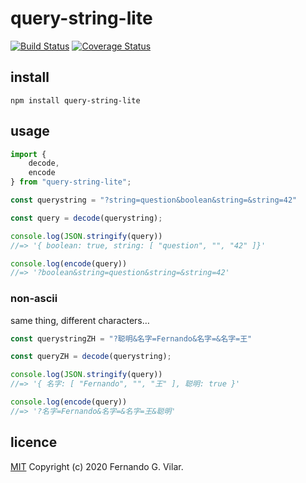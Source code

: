 # query-string-lite

[![Build Status](https://travis-ci.com/vilarfg/query-string-lite.svg?&branch=master)](https://travis-ci.com/vilarfg/query-string-lite) [![Coverage Status](https://coveralls.io/repos/github/vilarfg/query-string-lite/badge.svg?branch=master)](https://coveralls.io/github/vilarfg/query-string-lite?branch=master)

## install

``` shell
npm install query-string-lite
```

## usage

``` javascript
import {
    decode,
    encode
} from "query-string-lite";

const querystring = "?string=question&boolean&string=&string=42"

const query = decode(querystring);

console.log(JSON.stringify(query))
//=> '{ boolean: true, string: [ "question", "", "42" ]}'

console.log(encode(query))
//=> '?boolean&string=question&string=&string=42'
```

### non-ascii

same thing, different characters…

``` javascript
const querystringZH = "?聪明&名字=Fernando&名字=&名字=王"

const queryZH = decode(querystring);

console.log(JSON.stringify(query))
//=> '{ 名字: [ "Fernando", "", "王" ], 聪明: true }'

console.log(encode(query))
//=> '?名字=Fernando&名字=&名字=王&聪明'
```

<!-- ## Rationale

You can read all about ***why*** I decided to write this package over [here](). -->

<!-- 

## TODO

* [ ] write description
* [ ] write docs
* [ ] implement typedoc
* [x] Travis CI
* [ ] Coveralls
* [x] write tests

 -->

## licence

[MIT](https://github.com/vilarfg/query-string-lite/blob/master/LICENSE) Copyright (c) 2020 Fernando G. Vilar.
